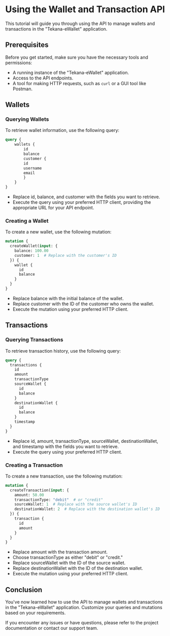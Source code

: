 # Using the Wallet and Transaction API

This tutorial will guide you through using the API to manage wallets and transactions in the "Tekana-eWallet" application.

## Prerequisites

Before you get started, make sure you have the necessary tools and permissions:

- A running instance of the "Tekana-eWallet" application.
- Access to the API endpoints.
- A tool for making HTTP requests, such as `curl` or a GUI tool like Postman.

## Wallets

### Querying Wallets

To retrieve wallet information, use the following query:

```graphql
query {
    wallets {
        id
        balance
        customer {
        id
        username
        email
        }
    }
}
```
- Replace id, balance, and customer with the fields you want to retrieve.
- Execute the query using your preferred HTTP client, providing the appropriate URL for your API endpoint.

### Creating a Wallet

To create a new wallet, use the following mutation:

```graphql
mutation {
  createWallet(input: {
    balance: 100.00
    customer: 1  # Replace with the customer's ID
  }) {
    wallet {
      id
      balance
    }
  }
}
```
- Replace balance with the initial balance of the wallet.
- Replace customer with the ID of the customer who owns the wallet.
- Execute the mutation using your preferred HTTP client.

## Transactions

### Querying Transactions

To retrieve transaction history, use the following query:

```graphql
query {
  transactions {
    id
    amount
    transactionType
    sourceWallet {
      id
      balance
    }
    destinationWallet {
      id
      balance
    }
    timestamp
  }
}
```
- Replace id, amount, transactionType, sourceWallet, destinationWallet, and timestamp with the fields you want to retrieve.
- Execute the query using your preferred HTTP client.


### Creating a Transaction

To create a new transaction, use the following mutation:

```graphql
mutation {
  createTransaction(input: {
    amount: 50.00
    transactionType: "debit"  # or "credit"
    sourceWallet: 1  # Replace with the source wallet's ID
    destinationWallet: 2  # Replace with the destination wallet's ID
  }) {
    transaction {
      id
      amount
    }
  }
}
```
- Replace amount with the transaction amount.
- Choose transactionType as either "debit" or "credit."
- Replace sourceWallet with the ID of the source wallet.
- Replace destinationWallet with the ID of the destination wallet.
- Execute the mutation using your preferred HTTP client.


## Conclusion

You've now learned how to use the API to manage wallets and transactions in the "Tekana-eWallet" application. Customize your queries and mutations based on your requirements.

If you encounter any issues or have questions, please refer to the project documentation or contact our support team.